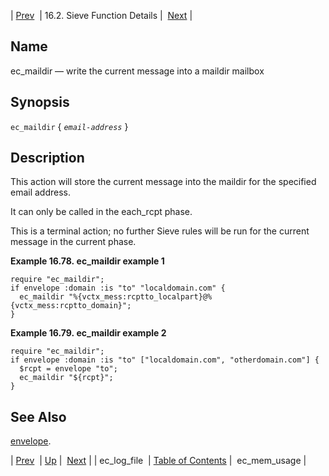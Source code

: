| [Prev](sieve.ref.ec_log_file)  | 16.2. Sieve Function Details |  [Next](sieve.ref.ec_mem_usage) |

<a name="sieve.ref.ec_maildir"></a>
## Name

ec_maildir — write the current message into a maildir mailbox

## Synopsis

`ec_maildir` { *`email-address`* }

<a name="idp30246944"></a>
## Description

This action will store the current message into the maildir for the specified email address.

It can only be called in the each_rcpt phase.

This is a terminal action; no further Sieve rules will be run for the current message in the current phase.

<a name="example.ec_maildir"></a>

**Example 16.78. ec_maildir example 1**

```
require "ec_maildir";
if envelope :domain :is "to" "localdomain.com" {
  ec_maildir "%{vctx_mess:rcptto_localpart}@%{vctx_mess:rcptto_domain}";
}
```

<a name="example.ec_maildir.second"></a>

**Example 16.79. ec_maildir example 2**

```
require "ec_maildir";
if envelope :domain :is "to" ["localdomain.com", "otherdomain.com"] {
  $rcpt = envelope "to";
  ec_maildir "${rcpt}";
}
```

<a name="idp30254912"></a>
## See Also

[envelope](sieve.ref.envelope "envelope").

| [Prev](sieve.ref.ec_log_file)  | [Up](sieve.ref.files) |  [Next](sieve.ref.ec_mem_usage) |
| ec_log_file  | [Table of Contents](index) |  ec_mem_usage |
